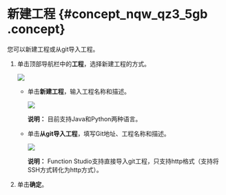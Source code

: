 # 新建工程 {#concept_nqw_qz3_5gb .concept}

您可以新建工程或从git导入工程。

1.  单击顶部导航栏中的**工程**，选择新建工程的方式。

    ![](http://static-aliyun-doc.oss-cn-hangzhou.aliyuncs.com/assets/img/64980/155047217732981_zh-CN.png)

    -   单击**新建工程**，输入工程名称和描述。

        ![](http://static-aliyun-doc.oss-cn-hangzhou.aliyuncs.com/assets/img/64980/155047218732982_zh-CN.png)

        **说明：** 目前支持Java和Python两种语言。

    -   单击**从git导入工程**，填写Git地址、工程名称和描述。

        ![](http://static-aliyun-doc.oss-cn-hangzhou.aliyuncs.com/assets/img/64980/155047218732983_zh-CN.png)

        **说明：** Function Studio支持直接导入git工程，只支持http格式（支持将SSH方式转化为http方式）。

2.  单击**确定**。

